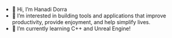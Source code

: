 - 👋 Hi, I’m Hanadi Dorra
- 👀 I’m interested in building tools and applications that improve productivity, provide enjoyment, and help simplify lives.
- 🌱 I’m currently learning C++ and Unreal Engine!

<!---
hdorra/hdorra is a ✨ special ✨ repository because its `README.md` (this file) appears on your GitHub profile.
You can click the Preview link to take a look at your changes.
--->
